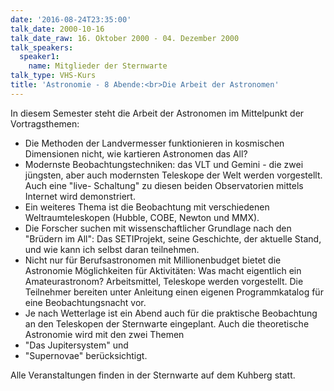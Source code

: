 ```yaml
---
date: '2016-08-24T23:35:00'
talk_date: 2000-10-16
talk_date_raw: 16. Oktober 2000 - 04. Dezember 2000
talk_speakers:
  speaker1:
    name: Mitglieder der Sternwarte
talk_type: VHS-Kurs
title: 'Astronomie - 8 Abende:<br>Die Arbeit der Astronomen'
---
```

In diesem Semester steht die Arbeit der Astronomen im Mittelpunkt der Vortragsthemen: 
- Die Methoden der Landvermesser funktionieren in kosmischen Dimensionen nicht, wie kartieren Astronomen das All?
- Modernste Beobachtungstechniken: das VLT und Gemini - die zwei jüngsten, aber auch modernsten Teleskope der Welt werden vorgestellt. Auch eine "live- Schaltung" zu diesen beiden Observatorien mittels Internet wird demonstriert. 
- Ein weiteres Thema ist die Beobachtung mit verschiedenen Weltraumteleskopen (Hubble, COBE, Newton und MMX).
- Die Forscher suchen mit wissenschaftlicher Grundlage nach den "Brüdern im All": Das SETIProjekt, seine Geschichte, der aktuelle Stand, und wie kann ich selbst daran teilnehmen.
- Nicht nur für Berufsastronomen mit Millionenbudget bietet die Astronomie Möglichkeiten für Aktivitäten: 
Was macht eigentlich ein Amateurastronom? Arbeitsmittel, Teleskope werden vorgestellt. Die Teilnehmer bereiten unter Anleitung einen eigenen Programmkatalog für eine Beobachtungsnacht vor. 
- Je nach Wetterlage ist ein Abend auch für die praktische Beobachtung an den Teleskopen der Sternwarte eingeplant.
Auch die theoretische Astronomie wird mit den zwei Themen
- "Das Jupitersystem" und
- "Supernovae" berücksichtigt.

Alle Veranstaltungen finden in der Sternwarte auf dem Kuhberg statt.